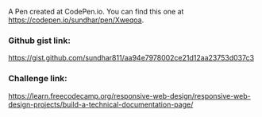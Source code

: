 A Pen created at CodePen.io. You can find this one at https://codepen.io/sundhar/pen/Xweqoa.

 ### Github gist link:
 https://gist.github.com/sundhar811/aa94e7978002ce21d12aa23753d037c3

### Challenge link:
https://learn.freecodecamp.org/responsive-web-design/responsive-web-design-projects/build-a-technical-documentation-page/
